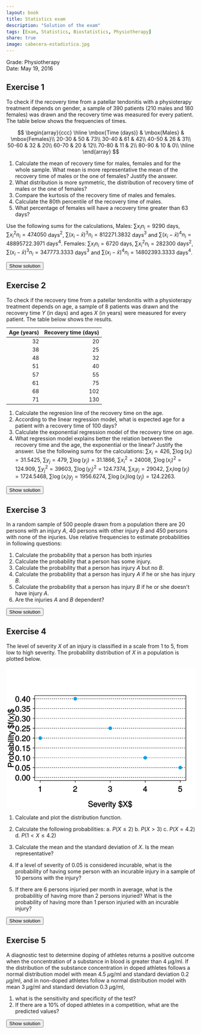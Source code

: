 ```yaml
---
layout: book
title: Statistics exam
description: "Solution of the exam"
tags: [Exam, Statistics, Biostatistics, Physiotherapy]
share: true
image: cabecera-estadistica.jpg
---
```




Grade: Physiotherapy  
Date: May 19, 2016 

## Exercise 1


To check if the recovery time from a patellar tendonitis with a physioterapy treatment depends on gender, a sample of 390 patients (210 males and 180 females) was drawn and the recovery time was measured for every patient. The table below shows the frequencies of times. 

$$
\begin{array}{ccc}
\hline
\mbox{Time (days)} & \mbox{Males} & \mbox{Females}\\
20-30 & 50 & 73\\
30-40 & 61 & 42\\
40-50 & 26 & 31\\
50-60 & 32 & 20\\
60-70 & 20 & 12\\
70-80 & 11 & 2\\
80-90 & 10 & 0\\
\hline
\end{array}
$$
 
1. Calculate the mean of recovery time for males, females and for the whole sample. What mean is more representative the mean of the recovery time of males or the one of females? Justify the answer. 
2. What distribution is more symmetric, the distribution of recovery time of males or the one of females?
3. Compare the kurtosis of the recovery time of males and females. 
4. Calculate the 80th percentile of the recovery time of males. 
5. What percentage of females will have a recovery time greater than 63 days?

Use the following sums for the calculations,
Males: $\sum x_in_i = 9290$ days, $\sum x_i^2n_i=474050$ days$^2$, $\sum(x_i-\bar x)^3n_i = 812271.3832$ days$^3$ and $\sum(x_i-\bar x)^4n_i = 48895722.3971$ days$^4$.
Females: $\sum x_in_i = 6720$ days, $\sum x_i^2n_i=282300$ days$^2$, $\sum(x_i-\bar x)^3n_i = 347773.3333$ days$^3$ and $\sum(x_i-\bar x)^4n_i = 14802393.3333$ days$^4$.

<div><button class="solution">Show solution</button></div>
<div id="solution" style="display: none">
1. Males: $\bar x_m=44.2381$ days, $s^2_m=300.3719$ days$^2$, $s_m=17.3312$ days and $cv_m=0.3918$. <br/>
Females: $\bar x_f=37.3333$ days, $s^2_f=174.5556$ days$^2$, $s_f=13.2119$ days and $cv_f=0.3539$. <br/>
Thus, is more representative the mean of females. <br/>
2. $g_{1m}=0.743$ and  $g_{1f}=0.8378$. Thus, both distributions are right-skewed but is more symmetric the distribution of males. <br/>
3. $g_{2m}=-0.4193$ and  $g_{2f}=-0.3011$. Thus, both distributions are platykurtic, but the disribution of males is flatter. <br/>
4. $P_{80}=49.7041$ days. <br/>
5. $16.68\%$.
</div>


## Exercise 2
To check if the recovery time from a patellar tendonitis with a physioterapy treatment depends on age, a sample of 8 patients was drawn and the recovery time $Y$ (in days) and ages $X$ (in years) were measured for every patient. The table below shows the results.

| Age (years)| Recovery time (days)|
|-----------:|--------------------:|
|          32|                   20|
|          38|                   25|
|          48|                   32|
|          51|                   40|
|          57|                   55|
|          61|                   75|
|          68|                  102|
|          71|                  130|

1. Calculate the regresion line of the recovery time on the age. 
2. According to the linear regression model, what is expected age for a patient with a recovery time of 100 days? 
3. Calculate the exponential regression model of the recovery time on age. 
4. What regression model explains better the relation between the recovery time and the age, the exponential or the linear? Justify the answer. 
Use the following sums for the calculations:
$\sum x_i=426$, $\sum \log(x_i)=31.5425$, $\sum y_j=479$, $\sum \log(y_j)=31.1866$,
$\sum x_i^2=24008$, $\sum \log(x_i)^2=124.909$, $\sum y_j^2=39603$, $\sum \log(y_j)^2=124.7374$,
$\sum x_iy_j=29042$, $\sum x_i\log(y_j)=1724.5468$, $\sum \log(x_i)y_j=1956.6274$, $\sum \log(x_i)\log(y_j)=124.2263$.

<div><button class="solution">Show solution</button></div>
<div id="solution" style="display: none">

1. Linear model<br/>
$\bar x=53.25$ years, $s_x^2=165.4375$ years$^2$. <br/>
$\bar y=59.875$ days, $s_y^2=1365.3594$ days$^2$. <br/>
$s_{xy}=441.9062$ years$\cdot$days. <br/>
Regression line of recovery time on age: $y=-82.3631 + 2.6711x$. <br/>


2. $66.2367$ years. <br/>

3. Exponential model<br/>
$\overline{\log(y)}=3.8983$ log(days), $s_{\log(y)}^2=0.3953$ log(days)$^2$. <br/>
$s_{x\log(y)}=7.9829$ years$\cdot$log(days). <br/>
Exponential model of recovery time on age: $y=e^{1.3288 + 0.0483x}$. <br/>
4. Linear coefficient of determination $r^2=0.8645$. <br/>
Exponential coefficient of determination $r^2=0.9745$. <br/>
So the exponential model fits better.
</div>

## Exercise 3


In a random sample of 500 people drawn from a population there are 20 persons with an injury $A$, 40 persons with other injury $B$ and 450 persons with none of the injuries.
Use relative frequencies to estimate probabilities in following questions:

1. Calculate the probability that a person has both injuries
2. Calculate the probability that a person has some injury.
3. Calculate the probability that a person has injury $A$ but no $B$.
4. Calculate the probability that a person has injury $A$ if he or she has injury $B$.
5. Calculate the probability that a person has injury $B$ if he or she doesn't have injury $A$.
6. Are the injuries $A$ and $B$ dependent?

<div><button class="solution">Show solution</button></div>
<div id="solution" style="display: none">
1. $P(A\cap B) = 0.02$. <br/>
2. $P(A\cup B) = 0.1$. <br/>
3. $P(A-B) = 0.02$. <br/>
4. $P(A|B) = 0.25$. <br/>
5. $P(B|\bar A) = 0.0625$. <br/>
6. The injuries are dependent. 
</div>

## Exercise 4
The level of severity $X$ of an injury is classified in a scale from 1 to 5, from low to high severity.
The probability distribution of $X$ in a population is plotted below. 

<img src="img/severity_probability_function-1.svg" title="plot of chunk severity_probability_function" alt="plot of chunk severity_probability_function" style="display: block; margin: auto;" />


1. Calculate and plot the distribution function.
2. Calculate the following probabilities:
    a. $P(X\leq 2)$
    b. $P(X>3)$
    c. $P(X=4.2)$
    d. $P(1<X\leq 4.2)$
    
3. Calculate the mean and the standard deviation of $X$. Is the mean representative?
4. If a level of severity of 0.05 is considered incurable, what is the probability of having some person with an incurable injury in a sample of 10 persons with the injury?
5. If there are 6 persons injuried per month in average, what is the probabilitiy of having more than 2 persons injuried? What is the probability of having more than 1 person injuried with an incurable injury?

<div><button class="solution">Show solution</button></div>
<div id="solution" style="display: none">
1. $$F(x) = 
\begin{cases}
0 & \mbox{if } x<1\\
0.2 & \mbox{if } 1\leq x< 2\\
0.6 & \mbox{if } 2\leq x< 3\\
0.85 & \mbox{if } 3\leq x< 4\\
0.95 & \mbox{if } 4\leq x< 5\\
1 & \mbox{if } x\geq 5
\end{cases}
$$
<img src="img/severity_distribution_function-1.svg" title="plot of chunk severity_distribution_function" alt="plot of chunk severity_distribution_function" style="display: block; margin: auto;" />
2. $P(X\leq 2)=0.6$, $P(X>3)=0.15$, $P(X=4.2)=0$, $P(1<X\leq 4.2)=0.75$ <br/>

3. $\mu = 2.4$ and $s=1.0677$. The mean is moderately representative because $cv=0.4449$. <br/>
4. Naming $X$ to the number of persons having an incurable injury in a sample of 10 persons with the injury, $P(X\geq 1)=0.4013$. <br/>
5. Naming $Y$ to the number of persons injuried in a month, $P(T>2)=0.938$. <br/>
Naming $Z$ to the number of persons injuried with an incurable injury in an month, $P(T>1)=0.0369$. </div>

## Exercise 5


A diagnostic test to determine doping of athletes returns a positive outcome when the concentration of a substance in blood is greater than 4 $\mu$g/ml. If the distribution of the substance concentration in doped athletes follows a normal distribution model with mean 4.5 $\mu$g/ml and standard deviation 0.2 $\mu$g/ml, and in non-doped athletes follow a normal distribution model with mean 3 $\mu$g/ml and standard deviation 0.3 $\mu$g/ml,

1.  what is the sensitivity and specificity of the test?
2.  If there are a 10% of doped athletes in a competition, what are the predicted values?

<div><button class="solution">Show solution</button></div>
<div id="solution" style="display: none">
Naming $D$ to the event of being doped, $X$ to the concentration in doped athletes and $Y$ to the concentration in non-doped athletes, <br/>
1. Sensitivity $P(+\vert D) = P(X>4)=0.9938$ and specificity $P(-\vert \bar D)=P(Y<4)=0.9996$ <br/>
2. PPV $P(D\vert +) = 0.9961$ and NPV $P(\bar D\vert -) = 0.9993$
</div>

